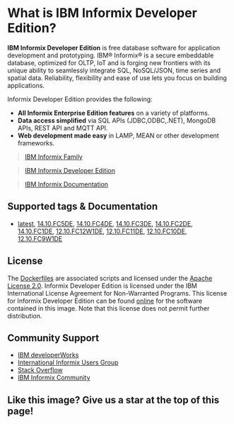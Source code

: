 
# What is IBM Informix Developer Edition?

__IBM Informix Developer Edition__  is free database software for application development and prototyping.  IBM® Informix® is a secure embeddable database, optimized for OLTP, IoT and is forging new frontiers with its unique ability to seamlessly integrate SQL, NoSQL/JSON, time series and spatial data. Reliability, flexibility and ease of use lets you focus on building applications.

Informix Developer Edition provides the following: 

* __All Informix Enterprise Edition features__ on a variety of platforms.
* __Data access simplified__  via SQL APIs (JDBC,ODBC,.NET), MongoDB APIs, REST API and MQTT API.
* __Web development made easy__  in LAMP, MEAN or other development frameworks. 

>[IBM Informix Family](https://www.ibm.com/products/informix)

>[IBM Informix Developer Edition](https://www.ibm.com/products/informix/editions?lnk=STW_US_STESCH_&lnk2=learn_InformixDev&pexp=DEF&psrc=NONE&mhsrc=ibmsearch_a&mhq=informix%20developer%20edition)

>[IBM Informix Documentation](https://www.ibm.com/support/knowledgecenter/SSGU8G_12.1.0/com.ibm.welcome.doc/welcome.htm)

## Supported tags & Documentation

* [latest](https://github.com/informix/informix-dockerhub-readme/blob/master/14.10.FC5/informix-developer-database.md),
[14.10.FC5DE](https://github.com/informix/informix-dockerhub-readme/blob/master/14.10.FC5/informix-developer-database.md),
[14.10.FC4DE](https://github.com/informix/informix-dockerhub-readme/blob/master/14.10.FC1/informix-developer-database.md),
[14.10.FC3DE](https://github.com/informix/informix-dockerhub-readme/blob/master/14.10.FC1/informix-developer-database.md),
[14.10.FC2DE](https://github.com/informix/informix-dockerhub-readme/blob/master/14.10.FC1/informix-developer-database.md),
[14.10.FC1DE](https://github.com/informix/informix-dockerhub-readme/blob/master/14.10.FC1/informix-developer-database.md),
[12.10.FC12W1DE](https://github.com/informix/informix-dockerhub-readme/blob/master/12.10.FC12/informix-developer-database.md),
[12.10.FC11DE](https://github.com/informix/informix-dockerhub-readme/blob/master/12.10.FC9/informix-developer-database.md),
[12.10.FC10DE](https://github.com/informix/informix-dockerhub-readme/blob/master/12.10.FC9/informix-developer-database.md),
[12.10.FC9W1DE](https://github.com/informix/informix-dockerhub-readme/blob/master/12.10.FC9/informix-developer-database.md)

## License

The [Dockerfiles](https://github.com/informix/informix-server-dockerfiles) are associated scripts and licensed under the [Apache License 2.0](https://www.apache.org/licenses/LICENSE-2.0). Informix Developer Edition is licensed under the IBM International License Agreement for Non-Warranted Programs. This license for Informix Developer Edition can be found [online](https://www-03.ibm.com/software/sla/sladb.nsf/displaylis/E6CCE19CC63592A6852586380082EEA2?OpenDocument) for the software contained in this image. Note that this license does not permit further distribution.

## Community Support

- [IBM developerWorks](https://developer.ibm.com/answers/search.html?q=informix) 
- [International Informix Users Group](https://www.iiug.org/en/home/)
- [Stack Overflow](https://stackoverflow.com/search?tab=newest&q=informix)
- [IBM Informix Community](https://community.ibm.com/community/user/hybriddatamanagement/communities/community-home?communitykey=cf5a1f39-c21f-4bc4-9ec2-7ca108f0a365&tab=groupdetails)

## Like this image?  Give us a star at the top of this page!  
